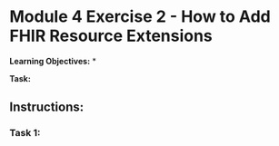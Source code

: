 # Module 4 Exercise 2 - How to Add FHIR Resource Extensions

**Learning Objectives:** 
* 

**Task:** 

## Instructions:

### Task 1: 
